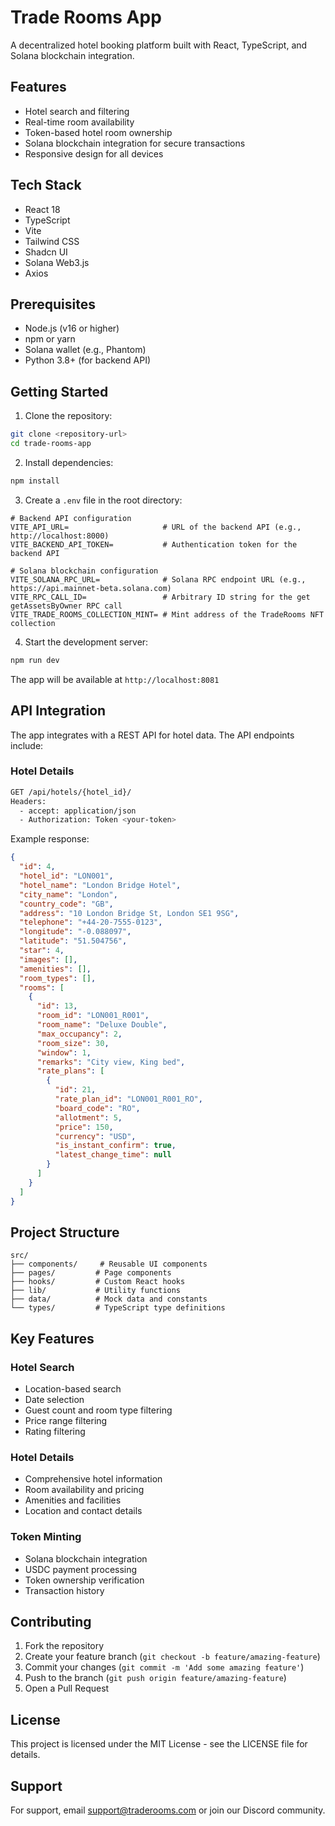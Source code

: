 # Trade Rooms App

A decentralized hotel booking platform built with React, TypeScript, and Solana blockchain integration.

## Features

- Hotel search and filtering
- Real-time room availability
- Token-based hotel room ownership
- Solana blockchain integration for secure transactions
- Responsive design for all devices

## Tech Stack

- React 18
- TypeScript
- Vite
- Tailwind CSS
- Shadcn UI
- Solana Web3.js
- Axios

## Prerequisites

- Node.js (v16 or higher)
- npm or yarn
- Solana wallet (e.g., Phantom)
- Python 3.8+ (for backend API)

## Getting Started

1. Clone the repository:
```bash
git clone <repository-url>
cd trade-rooms-app
```

2. Install dependencies:
```bash
npm install
```

3. Create a `.env` file in the root directory:
```env
# Backend API configuration
VITE_API_URL=                     # URL of the backend API (e.g., http://localhost:8000)
VITE_BACKEND_API_TOKEN=           # Authentication token for the backend API

# Solana blockchain configuration
VITE_SOLANA_RPC_URL=              # Solana RPC endpoint URL (e.g., https://api.mainnet-beta.solana.com)
VITE_RPC_CALL_ID=                 # Arbitrary ID string for the get getAssetsByOwner RPC call
VITE_TRADE_ROOMS_COLLECTION_MINT= # Mint address of the TradeRooms NFT collection
```

4. Start the development server:
```bash
npm run dev
```

The app will be available at `http://localhost:8081`

## API Integration

The app integrates with a REST API for hotel data. The API endpoints include:

### Hotel Details
```bash
GET /api/hotels/{hotel_id}/
Headers:
  - accept: application/json
  - Authorization: Token <your-token>
```

Example response:
```json
{
  "id": 4,
  "hotel_id": "LON001",
  "hotel_name": "London Bridge Hotel",
  "city_name": "London",
  "country_code": "GB",
  "address": "10 London Bridge St, London SE1 9SG",
  "telephone": "+44-20-7555-0123",
  "longitude": "-0.088097",
  "latitude": "51.504756",
  "star": 4,
  "images": [],
  "amenities": [],
  "room_types": [],
  "rooms": [
    {
      "id": 13,
      "room_id": "LON001_R001",
      "room_name": "Deluxe Double",
      "max_occupancy": 2,
      "room_size": 30,
      "window": 1,
      "remarks": "City view, King bed",
      "rate_plans": [
        {
          "id": 21,
          "rate_plan_id": "LON001_R001_RO",
          "board_code": "RO",
          "allotment": 5,
          "price": 150,
          "currency": "USD",
          "is_instant_confirm": true,
          "latest_change_time": null
        }
      ]
    }
  ]
}
```

## Project Structure

```
src/
├── components/     # Reusable UI components
├── pages/         # Page components
├── hooks/         # Custom React hooks
├── lib/           # Utility functions
├── data/          # Mock data and constants
└── types/         # TypeScript type definitions
```

## Key Features

### Hotel Search
- Location-based search
- Date selection
- Guest count and room type filtering
- Price range filtering
- Rating filtering

### Hotel Details
- Comprehensive hotel information
- Room availability and pricing
- Amenities and facilities
- Location and contact details

### Token Minting
- Solana blockchain integration
- USDC payment processing
- Token ownership verification
- Transaction history

## Contributing

1. Fork the repository
2. Create your feature branch (`git checkout -b feature/amazing-feature`)
3. Commit your changes (`git commit -m 'Add some amazing feature'`)
4. Push to the branch (`git push origin feature/amazing-feature`)
5. Open a Pull Request

## License

This project is licensed under the MIT License - see the LICENSE file for details.

## Support

For support, email support@traderooms.com or join our Discord community.
